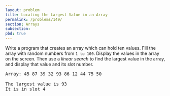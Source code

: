 ```yaml
---
layout: problem
title: Locating the Largest Value in an Array
permalink: /problems/149/
section: Arrays
subsection:
pbd: true
---
```

Write a program that creates an array which can hold ten values. 
Fill the array with random numbers from `1 to 100`. 
Display the values in the array on the screen. 
Then use a *linear search* to find the largest value in the array, 
and display that value and its slot number.

<pre class="terminal">
Array: 45 87 39 32 93 86 12 44 75 50

The largest value is 93
It is in slot 4
</pre>
